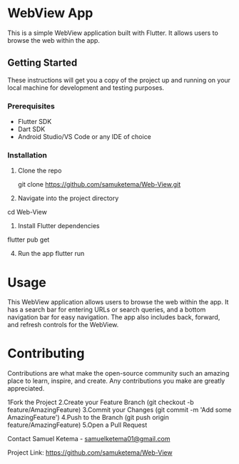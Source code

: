 # WebView App

This is a simple WebView application built with Flutter. It allows users to browse the web within the app.

## Getting Started

These instructions will get you a copy of the project up and running on your local machine for development and testing purposes.

### Prerequisites

- Flutter SDK
- Dart SDK
- Android Studio/VS Code or any IDE of choice

### Installation

1. Clone the repo

   git clone https://github.com/samuketema/Web-View.git

2. Navigate into the project directory

cd Web-View

1. Install Flutter dependencies

flutter pub get

4. Run the app
flutter run

# Usage
This WebView application allows users to browse the web within the app. It has a search bar for entering URLs or search queries, and a bottom navigation bar for easy navigation. The app also includes back, forward, and refresh controls for the WebView.

# Contributing
Contributions are what make the open-source community such an amazing place to learn, inspire, and create. Any contributions you make are greatly appreciated.

1Fork the Project
2.Create your Feature Branch (git checkout -b feature/AmazingFeature)
3.Commit your Changes (git commit -m 'Add some AmazingFeature')
4.Push to the Branch (git push origin feature/AmazingFeature)
5.Open a Pull Request


Contact
Samuel Ketema - samuelketema01@gmail.com

Project Link: https://github.com/samuketema/Web-View

